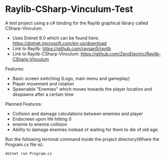 # Raylib-CSharp-Vinculum-Test
A test project using a c# binding for the Raylib graphical library called CSharp-Vinculum.
- Uses Dotnet 9.0 which can be found here: https://dotnet.microsoft.com/en-us/download
- Link to Raylib: https://github.com/raysan5/raylib 
- Link to Raylib-CSharp-Vinculum: https://github.com/ZeroElectric/Raylib-CSharp-Vinculum

Features:
- Basic screen switching (Logo, main menu and gameplay)
- Player movement and rotation
- Spawnable "Enemies" which moves towards the player location and despawns after a certain time

Planned Features:
- Collision and damage calculations between enemies and player
- Endscreen upon life hitting 0
- enemie to enemie collision
- Ability to damage enemies instead of waiting for them to die of old age.

Run the following terminal command inside the project directory(Where the Program.cs file is):
```terminal
dotnet run Program.cs
```